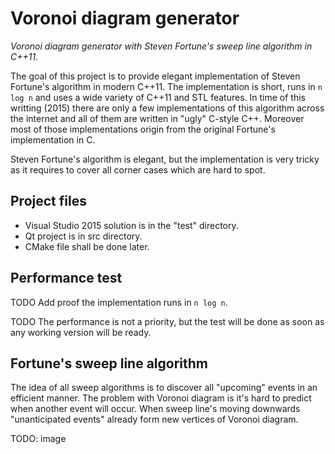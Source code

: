 # Voronoi diagram generator
*Voronoi diagram generator with Steven Fortune's sweep line algorithm in C++11.*

The goal of this project is to provide elegant implementation of Steven Fortune's algorithm in modern C++11. The implementation is short, runs in `n log n` and uses a wide variety of C++11 and STL features. In time of this writting (2015) there are only a few implementations of this algorithm across the internet and all of them are written in "ugly" C-style C++. Moreover most of those implementations origin from the original Fortune's implementation in C.

Steven Fortune's algorithm is elegant, but the implementation is very tricky as it requires to cover all corner cases which are hard to spot.

## Project files
- Visual Studio 2015 solution is in the "test" directory.
- Qt project is in src directory.
- CMake file shall be done later.

## Performance test

TODO Add proof the implementation runs in `n log n`.

TODO The performance is not a priority, but the test will be done as soon as any working version will be ready.

## Fortune's sweep line algorithm

The idea of all sweep algorithms is to discover all "upcoming" events in an efficient manner. The problem with Voronoi diagram is it's hard to predict when another event will occur. When sweep line's moving downwards "unanticipated events" already form new vertices of Voronoi diagram.

TODO: image


